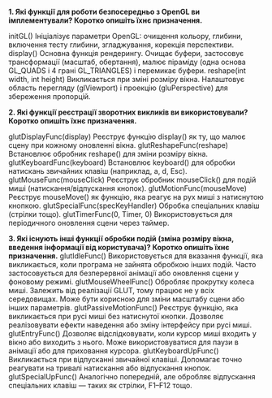 ****1. Які функції для роботи безпосередньо з OpenGL ви імплементували? Коротко опишіть їхнє призначення.****

initGL()
Ініціалізує параметри OpenGL: очищення кольору, глибини, включення тесту глибини, згладжування, корекція перспективи.
display()
Основна функція рендерингу. Очищає буфери, застосовує трансформації (масштаб, обертання), малює піраміду (одна основа GL_QUADS і 4 грані GL_TRIANGLES) і перемикає буфери.
reshape(int width, int height)
Викликається при зміні розміру вікна. Налаштовує область перегляду (glViewport) і проекцію (gluPerspective) для збереження пропорцій.

****2. Які функції реєстрації зворотних викликів ви використовували? Коротко опишіть їхнє призначення.****

glutDisplayFunc(display)
Реєструє функцію display() як ту, що малює сцену при кожному оновленні вікна.
glutReshapeFunc(reshape)
Встановлює обробник reshape() для зміни розміру вікна.
glutKeyboardFunc(keyboard)
Встановлює keyboard() для обробки натискань звичайних клавіш (наприклад, a, d, Esc).
glutMouseFunc(mouseClick)
Реєструє обробник mouseClick() для подій миші (натискання/відпускання кнопок).
glutMotionFunc(mouseMove)
Реєструє mouseMove() як функцію, яка реагує на рух миші з натиснутою кнопкою.
glutSpecialFunc(specKeyHandler)
Обробка спеціальних клавіш (стрілки тощо).
glutTimerFunc(0, Timer, 0)
Використовується для періодичного оновлення сцени через таймер.

****3. Які існують інші функції обробки подій (зміна розміру вікна, введення інформації від користувача)? Коротко опишіть їхнє призначення.****
glutIdleFunc()
Використовується для вказання функції, яка викликається, коли програма не зайнята обробкою інших подій. Часто застосовується для безперервної анімації або оновлення сцени у фоновому режимі.
glutMouseWheelFunc()
Обробляє прокрутку колеса миші. Залежить від реалізації GLUT, тому працює не у всіх середовищах. Може бути корисною для зміни масштабу сцени або інших параметрів.
glutPassiveMotionFunc()
Реєструє функцію, яка викликається при русі миші без натиснутої кнопки. Дозволяє реалізовувати ефекти наведення або зміну інтерфейсу при русі миші.
glutEntryFunc()
Дозволяє відслідковувати, коли курсор миші входить у вікно або виходить з нього. Може використовуватися для паузи в анімації або для приховання курсора.
glutKeyboardUpFunc()
Викликається при відпусканні звичайної клавіші. Допомагає точно реагувати на тривалі натискання або відпускання кнопок.
glutSpecialUpFunc()
Аналогічно попередній, але обробляє відпускання спеціальних клавіш — таких як стрілки, F1–F12 тощо.
